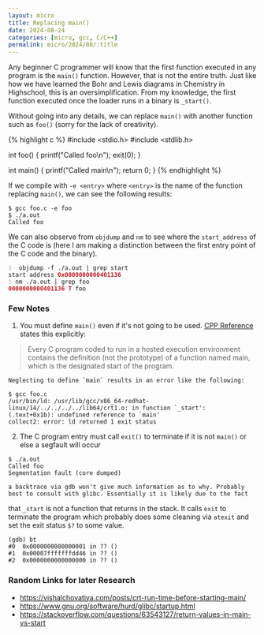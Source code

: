 ```yaml
---
layout: micro
title: Replacing main()
date: 2024-08-24
categories: [micro, gcc, C/C++]
permalink: micro/2024/08/:title
---
```


Any beginner C programmer will know that the first function executed in any program is the `main()` function. However, that is not the entire 
truth. Just like how we have learned the Bohr and Lewis diagrams in Chemistry in Highschool, this is an oversimplification.  From my knowledge, 
the first function executed once the loader runs in a binary is `_start()`.

Without going into any details, we can replace `main()` with another function such as `foo()` (sorry for the lack of creativity).

{% highlight c %}
#include <stdio.h>
#include <stdlib.h>

int foo() {
  printf("Called foo\n");
  exit(0);
}

int main() {
  printf("Called main\n");
  return 0;
}
{% endhighlight %}

If we compile with `-e <entry>` where `<entry>` is the name of the function replacing `main()`, we can see the following results:
```
$ gcc foo.c -e foo
$ ./a.out 
Called foo
```

We can also observe from `objdump` and `nm` to see where the `start_address` of the C code is (here I am making a distinction between the 
first entry point of the C code and the binary).

<pre class = "highlight"><code><font color="#D0CFCC"><b>$ </b></font> objdump -f ./a.out | grep start
start address <font color="#C01C28"><b>0x0000000000401136</b></font>
<font color="#D0CFCC"><b>$ </b></font>nm ./a.out | grep foo
<b><font color="#C01C28">0000000000401136 T</font></b> foo</code></pre>

### Few Notes
1. You must define `main()` even if it's not going to be used. [CPP Reference](https://en.cppreference.com/w/c/language/main_function) states 
this explicitly:
> Every C program coded to run in a hosted execution environment contains the definition (not the prototype) of a function named main, which is the designated start of the program. 

    Neglecting to define `main` results in an error like the following:
```
$ gcc foo.c
/usr/bin/ld: /usr/lib/gcc/x86_64-redhat-linux/14/../../../../lib64/crt1.o: in function `_start':
(.text+0x1b): undefined reference to `main'
collect2: error: ld returned 1 exit status
```

2. The C program entry must call `exit()` to terminate if it is not `main()` or else a segfault will occur
```
$ ./a.out 
Called foo
Segmentation fault (core dumped)
```

    a backtrace via gdb won't give much information as to why. Probably best to consult with glibc. Essentially it is likely due to the fact 
that `_start` is not a function that returns in the stack. It calls `exit` to terminate the program which probably does some cleaning via `atexit` 
and set the exit status `$?` to some value.
```
(gdb) bt 
#0  0x0000000000000001 in ?? ()
#1  0x00007fffffffdd46 in ?? ()
#2  0x0000000000000000 in ?? ()
```

### Random Links for later Research
* https://vishalchovatiya.com/posts/crt-run-time-before-starting-main/
* https://www.gnu.org/software/hurd/glibc/startup.html
* https://stackoverflow.com/questions/63543127/return-values-in-main-vs-start
